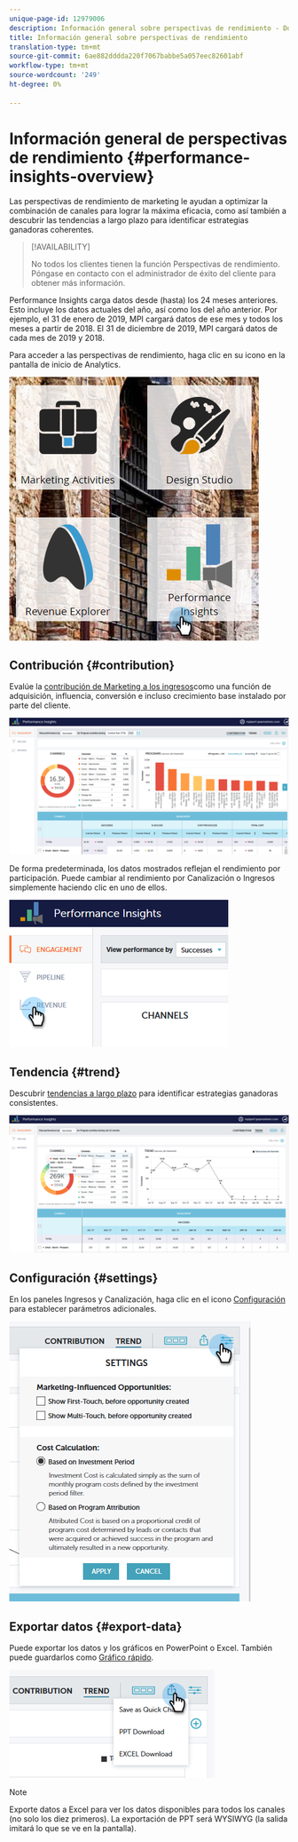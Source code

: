 ```yaml
---
unique-page-id: 12979006
description: Información general sobre perspectivas de rendimiento - Documentos de marketing - Documentación del producto
title: Información general sobre perspectivas de rendimiento
translation-type: tm+mt
source-git-commit: 6ae882dddda220f7067babbe5a057eec82601abf
workflow-type: tm+mt
source-wordcount: '249'
ht-degree: 0%

---
```



# Información general de perspectivas de rendimiento {#performance-insights-overview}

Las perspectivas de rendimiento de marketing le ayudan a optimizar la combinación de canales para lograr la máxima eficacia, como así también a descubrir las tendencias a largo plazo para identificar estrategias ganadoras coherentes.

>[!AVAILABILITY]
>
>
>No todos los clientes tienen la función Perspectivas de rendimiento. Póngase en contacto con el administrador de éxito del cliente para obtener más información.

Performance Insights carga datos desde (hasta) los 24 meses anteriores. Esto incluye los datos actuales del año, así como los del año anterior. Por ejemplo, el 31 de enero de 2019, MPI cargará datos de ese mes y todos los meses a partir de 2018. El 31 de diciembre de 2019, MPI cargará datos de cada mes de 2019 y 2018.

Para acceder a las perspectivas de rendimiento, haga clic en su icono en la pantalla de inicio de Analytics.

![](assets/one.png)

## Contribución {#contribution}

Evalúe la [contribución de Marketing a los ingresos](https://docs.marketo.com/x/QAvG)como una función de adquisición, influencia, conversión e incluso crecimiento base instalado por parte del cliente.

![](assets/two.png)

De forma predeterminada, los datos mostrados reflejan el rendimiento por participación. Puede cambiar al rendimiento por Canalización o Ingresos simplemente haciendo clic en uno de ellos.

![](assets/3.png)

## Tendencia {#trend}

Descubrir [tendencias a largo plazo](https://docs.marketo.com/x/QgvG) para identificar estrategias ganadoras consistentes.

![](assets/4.png)

## Configuración {#settings}

En los paneles Ingresos y Canalización, haga clic en el icono [Configuración](https://docs.marketo.com/x/pIDS) para establecer parámetros adicionales.

![](assets/5.png)

## Exportar datos {#export-data}

Puede exportar los datos y los gráficos en PowerPoint o Excel. También puede guardarlos como [Gráfico rápido](https://docs.marketo.com/x/iRLG).

![](assets/6.png)

>[!NOTE]
>
>Exporte datos a Excel para ver los datos disponibles para todos los canales (no solo los diez primeros). La exportación de PPT será WYSIWYG (la salida imitará lo que se ve en la pantalla).

